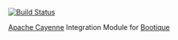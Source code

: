 [![Build Status](https://travis-ci.org/bootique/bootique-cayenne.svg)](https://travis-ci.org/bootique/bootique-cayenne)

[Apache Cayenne](http://cayenne.apache.org/) Integration Module for [Bootique](http://bootique.io)

